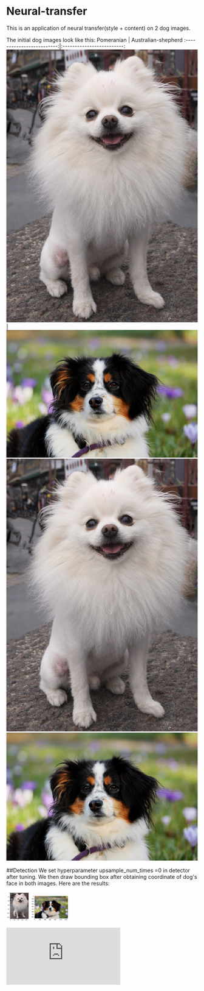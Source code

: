 # Neural-transfer
This is an application of neural transfer(style + content) on 2 dog images.

The initial dog images look like this:
Pomeranian            |  Australian-shepherd
:-------------------------:|:-------------------------:
![width="200"](https://github.com/Shuyi-bomi/Neural-transfer/blob/main/initial%20picture/pomeranian-900212_1280.jpg)  |  ![](https://github.com/Shuyi-bomi/Neural-transfer/blob/main/initial%20picture/australian-shepherd-3237735_1280.jpg)
![alt-text-1](https://github.com/Shuyi-bomi/Neural-transfer/blob/main/initial%20picture/pomeranian-900212_1280.jpg "title-1") ![alt-text-2](https://github.com/Shuyi-bomi/Neural-transfer/blob/main/initial%20picture/australian-shepherd-3237735_1280.jpg "title-2")

##Detection
We set hyperparameter upsample\_num\_times =0 in detector after tuning. We then draw bounding box after obtaining coordinate of dog's face in both images. Here are the results:
<p float="center">
  <img src="https://github.com/Shuyi-bomi/Neural-transfer/blob/main/result/1imgde.png" width="60" />
  <img src="https://github.com/Shuyi-bomi/Neural-transfer/blob/main/result/1imgde2.png" width="100" /> 
</p>


![equation](http://latex.codecogs.com/gif.latex?Concentration%3D%5Cfrac%7BTotalTemplate%7D%7BTotalVolume%7D)  

